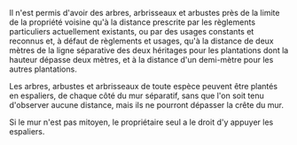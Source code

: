   
 Il n'est permis d'avoir des arbres, arbrisseaux et arbustes près de la limite de la propriété voisine qu'à la distance prescrite par les règlements particuliers actuellement existants, ou par des usages constants et reconnus et, à défaut de règlements et usages, qu'à la distance de deux mètres de la ligne séparative des deux héritages pour les plantations dont la hauteur dépasse deux mètres, et à la distance d'un demi-mètre pour les autres plantations.  

  
 Les arbres, arbustes et arbrisseaux de toute espèce peuvent être plantés en espaliers, de chaque côté du mur séparatif, sans que l'on soit tenu d'observer aucune distance, mais ils ne pourront dépasser la crête du mur.  

  
 Si le mur n'est pas mitoyen, le propriétaire seul a le droit d'y appuyer les espaliers.  
